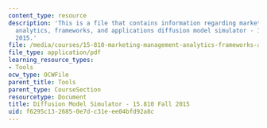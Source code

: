 ```yaml
---
content_type: resource
description: 'This is a file that contains information regarding marketing management:
  analytics, frameworks, and applications diffusion model simulator - 15.810 fall
  2015.'
file: /media/courses/15-810-marketing-management-analytics-frameworks-and-applications-fall-2015/f6295c1326850e7dc31eee04bfd92a8c_MIT15_810F15_Diffusion.pdf
file_type: application/pdf
learning_resource_types:
- Tools
ocw_type: OCWFile
parent_title: Tools
parent_type: CourseSection
resourcetype: Document
title: Diffusion Model Simulator - 15.810 Fall 2015
uid: f6295c13-2685-0e7d-c31e-ee04bfd92a8c
---
```

